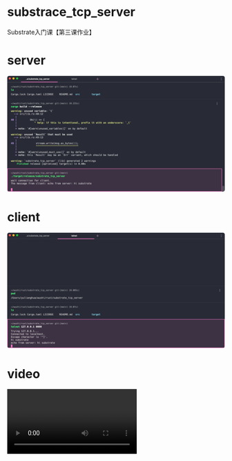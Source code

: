 # substrace_tcp_server

Substrate入门课【第三课作业】

# server

![server](https://github.com/rustbomber/substrate_tcp_server/blob/86bab8f656c17b37878844a8315bd4e60ca122a0/images/server.png)


# client

![server](https://github.com/rustbomber/substrate_tcp_server/blob/86bab8f656c17b37878844a8315bd4e60ca122a0/images/client.png)


# video


![server](https://github.com/rustbomber/substrate_tcp_server/blob/86bab8f656c17b37878844a8315bd4e60ca122a0/images/screen.mov)